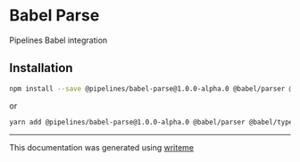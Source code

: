 # Babel Parse

Pipelines Babel integration

## Installation

```bash
npm install --save @pipelines/babel-parse@1.0.0-alpha.0 @babel/parser @babel/types @pipelines/core
```
or
```bash
yarn add @pipelines/babel-parse@1.0.0-alpha.0 @babel/parser @babel/types @pipelines/core
```

---
This documentation was generated using [writeme](https://www.npmjs.com/package/@writeme/core)
